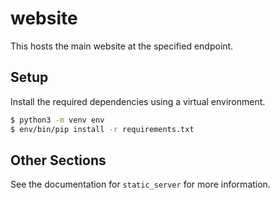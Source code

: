 # website

This hosts the main website at the specified endpoint.

## Setup

Install the required dependencies using a virtual environment.

```bash
$ python3 -m venv env
$ env/bin/pip install -r requirements.txt
```


## Other Sections

See the documentation for ```static_server``` for more information.
